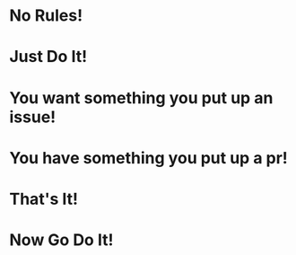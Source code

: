 # No Rules!

# Just Do It!

# You want something you put up an issue!

# You have something you put up a pr!

# That's It! 

# Now Go Do It!